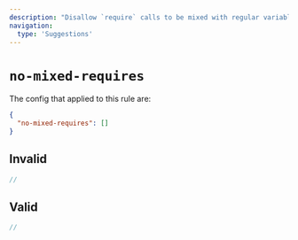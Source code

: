 ```yaml
---
description: "Disallow `require` calls to be mixed with regular variable declarations"
navigation:
  type: 'Suggestions'
---
```


# `no-mixed-requires`

The config that applied to this rule are:

```json
{
  "no-mixed-requires": []
}
```

## Invalid

```js invalid
//
```

## Valid

```js valid
//
```
  